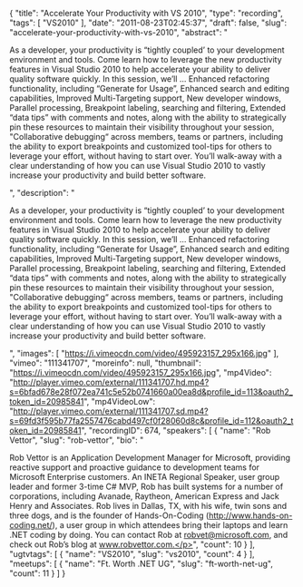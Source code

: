 {
  "title": "Accelerate Your Productivity with VS 2010",
  "type": "recording",
  "tags": [
    "VS2010"
  ],
  "date": "2011-08-23T02:45:37",
  "draft": false,
  "slug": "accelerate-your-productivity-with-vs-2010",
  "abstract": "<p>As a developer, your productivity is &ldquo;tightly coupled&rsquo; to your development environment and tools. Come learn how to leverage the new productivity features in Visual Studio 2010 to help accelerate your ability to deliver quality software quickly. In this session, we&rsquo;ll &hellip; Enhanced refactoring functionality, including &ldquo;Generate for Usage&rdquo;, Enhanced search and editing capabilities, Improved Multi-Targeting support, New developer windows, Parallel processing, Breakpoint labeling, searching and filtering, Extended &ldquo;data tips&rdquo; with comments and notes, along with the ability to strategically pin these resources to maintain their visibility throughout your session, \"Collaborative debugging&ldquo; across members, teams or partners, including the ability to export breakpoints and customized tool-tips for others to leverage your effort, without having to start over. You&rsquo;ll walk-away with a clear understanding of how you can use Visual Studio 2010 to vastly increase your productivity and build better software.</p>",
  "description": "<p>As a developer, your productivity is &ldquo;tightly coupled&rsquo; to your development environment and tools. Come learn how to leverage the new productivity features in Visual Studio 2010 to help accelerate your ability to deliver quality software quickly. In this session, we&rsquo;ll &hellip; Enhanced refactoring functionality, including &ldquo;Generate for Usage&rdquo;, Enhanced search and editing capabilities, Improved Multi-Targeting support, New developer windows, Parallel processing, Breakpoint labeling, searching and filtering, Extended &ldquo;data tips&rdquo; with comments and notes, along with the ability to strategically pin these resources to maintain their visibility throughout your session, \"Collaborative debugging&ldquo; across members, teams or partners, including the ability to export breakpoints and customized tool-tips for others to leverage your effort, without having to start over. You&rsquo;ll walk-away with a clear understanding of how you can use Visual Studio 2010 to vastly increase your productivity and build better software.</p>",
  "images": [
    "https://i.vimeocdn.com/video/495923157_295x166.jpg"
  ],
  "vimeo": "111341707",
  "moreinfo": null,
  "thumbnail": "https://i.vimeocdn.com/video/495923157_295x166.jpg",
  "mp4Video": "http://player.vimeo.com/external/111341707.hd.mp4?s=6bfad678e28f072ea741c5e52b0741660a00ea8d&profile_id=113&oauth2_token_id=20985841",
  "mp4VideoLow": "http://player.vimeo.com/external/111341707.sd.mp4?s=69fd3f595b77fa2557476cabd497cf0f28060d8c&profile_id=112&oauth2_token_id=20985841",
  "recordingID": 674,
  "speakers": [
    {
      "name": "Rob Vettor",
      "slug": "rob-vettor",
      "bio": "<p>Rob Vettor is an Application Development Manager for Microsoft, providing reactive support and proactive guidance to development teams for Microsoft Enterprise customers. An INETA Regional Speaker, user group leader and former 3-time C# MVP, Rob has built systems for a number of corporations, including Avanade, Raytheon, American Express and Jack Henry and Associates. Rob lives in Dallas, TX, with his wife, twin sons and three dogs, and is the founder of Hands-On-Coding (http://www.hands-on-coding.net/), a user group in which attendees bring their laptops and learn .NET coding by doing. You can contact Rob at robvet@microsoft.com, and check out Rob’s blog at www.robvettor.com.</p>",
      "count": 10
    }
  ],
  "ugtvtags": [
    {
      "name": "VS2010",
      "slug": "vs2010",
      "count": 4
    }
  ],
  "meetups": [
    {
      "name": "Ft. Worth .NET UG",
      "slug": "ft-worth-net-ug",
      "count": 11
    }
  ]
}